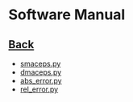 # Software Manual

## [Back](../)

- [smaceps.py](smaceps/smaceps.md)
- [dmaceps.py](dmaceps/dmaceps.md)
- [abs_error.py](abs_error/abs_error.md)
- [rel_error.py](rel_error/rel_error.md)
